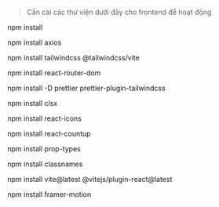 > Cần cài các thư viện dưới đây cho frontend để hoạt động

npm install

npm install axios

npm install tailwindcss @tailwindcss/vite

npm install react-router-dom

npm install -D prettier prettier-plugin-tailwindcss

npm install clsx

npm install react-icons

npm install react-countup

npm install prop-types

npm install classnames

npm install vite@latest @vitejs/plugin-react@latest

npm install framer-motion
